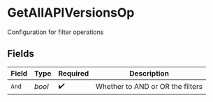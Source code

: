 # GetAllAPIVersionsOp

Configuration for filter operations


## Fields

| Field                            | Type                             | Required                         | Description                      |
| -------------------------------- | -------------------------------- | -------------------------------- | -------------------------------- |
| `And`                            | *bool*                           | :heavy_check_mark:               | Whether to AND or OR the filters |
